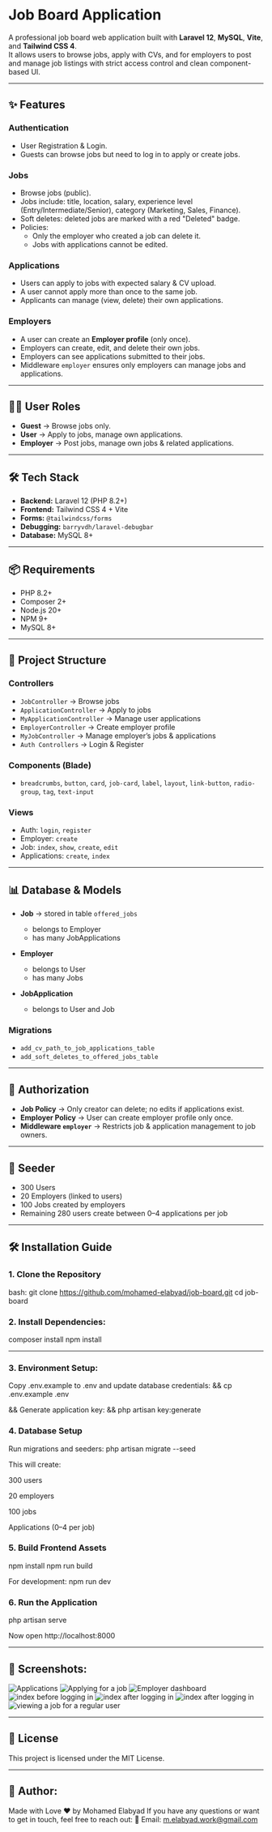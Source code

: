 # Job Board Application  

A professional job board web application built with **Laravel 12**, **MySQL**, **Vite**, and **Tailwind CSS 4**.  
It allows users to browse jobs, apply with CVs, and for employers to post and manage job listings with strict access control and clean component-based UI.  

---

## ✨ Features  

### Authentication  
- User Registration & Login.  
- Guests can browse jobs but need to log in to apply or create jobs.  

### Jobs  
- Browse jobs (public).  
- Jobs include: title, location, salary, experience level (Entry/Intermediate/Senior), category (Marketing, Sales, Finance).  
- Soft deletes: deleted jobs are marked with a red "Deleted" badge.  
- Policies:  
  - Only the employer who created a job can delete it.  
  - Jobs with applications cannot be edited.  

### Applications  
- Users can apply to jobs with expected salary & CV upload.  
- A user cannot apply more than once to the same job.  
- Applicants can manage (view, delete) their own applications.  

### Employers  
- A user can create an **Employer profile** (only once).  
- Employers can create, edit, and delete their own jobs.  
- Employers can see applications submitted to their jobs.  
- Middleware `employer` ensures only employers can manage jobs and applications.  

---

## 🧑‍💻 User Roles  

- **Guest** → Browse jobs only.  
- **User** → Apply to jobs, manage own applications.  
- **Employer** → Post jobs, manage own jobs & related applications.  

---

## 🛠️ Tech Stack  

- **Backend:** Laravel 12 (PHP 8.2+)  
- **Frontend:** Tailwind CSS 4 + Vite  
- **Forms:** `@tailwindcss/forms`  
- **Debugging:** `barryvdh/laravel-debugbar`  
- **Database:** MySQL 8+  

---

## 📦 Requirements  

- PHP 8.2+  
- Composer 2+  
- Node.js 20+  
- NPM 9+  
- MySQL 8+  

---

## 📂 Project Structure  

### Controllers  
- `JobController` → Browse jobs  
- `ApplicationController` → Apply to jobs  
- `MyApplicationController` → Manage user applications  
- `EmployerController` → Create employer profile  
- `MyJobController` → Manage employer’s jobs & applications  
- `Auth Controllers` → Login & Register  

### Components (Blade)  
- `breadcrumbs`, `button`, `card`, `job-card`, `label`, `layout`, `link-button`, `radio-group`, `tag`, `text-input`  

### Views  
- Auth: `login`, `register`  
- Employer: `create`  
- Job: `index`, `show`, `create`, `edit`  
- Applications: `create`, `index`  

---

## 📊 Database & Models  

- **Job** → stored in table `offered_jobs`  
  - belongs to Employer  
  - has many JobApplications  

- **Employer**  
  - belongs to User  
  - has many Jobs  

- **JobApplication**  
  - belongs to User and Job  

### Migrations  
- `add_cv_path_to_job_applications_table`  
- `add_soft_deletes_to_offered_jobs_table`  

---

## 🔑 Authorization  

- **Job Policy** → Only creator can delete; no edits if applications exist.  
- **Employer Policy** → User can create employer profile only once.  
- **Middleware `employer`** → Restricts job & application management to job owners.  

---

## 🧪 Seeder  

- 300 Users  
- 20 Employers (linked to users)  
- 100 Jobs created by employers  
- Remaining 280 users create between 0–4 applications per job  

---

## 🛠️ Installation Guide  

### 1. Clone the Repository  
bash:
git clone https://github.com/mohamed-elabyad/job-board.git
cd job-board

### 2. Install Dependencies:
composer install
npm install

---

### 3. Environment Setup:
Copy .env.example to .env and update database credentials:
&& cp .env.example .env 

&& Generate application key:
&& php artisan key:generate

### 4. Database Setup

Run migrations and seeders:
php artisan migrate --seed

This will create:

300 users

20 employers

100 jobs

Applications (0–4 per job)

### 5. Build Frontend Assets
npm install
npm run build

For development:
npm run dev

### 6. Run the Application
php artisan serve

Now open http://localhost:8000

---

## 📸 Screenshots:

![Applications](screenshots/applications.png)
![Applying for a job](screenshots/apply.png)
![Employer dashboard](screenshots/employer.png)
![index before logging in](screenshots/index.png)
![index after logging in](screenshots/index2.png)
![index after logging in](screenshots/login.png)
![viewing a job for a regular user](screenshots/viewingajob.png)

---

## 📜 License

This project is licensed under the MIT License.

---

## 👤 Author:
Made with Love ❤️ by Mohamed Elabyad
If you have any questions or want to get in touch, feel free to reach out: 📧 Email: m.elabyad.work@gmail.com
